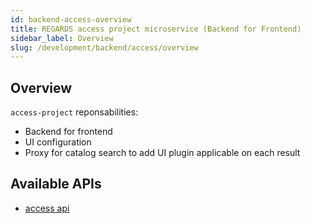 ```yaml
---
id: backend-access-overview
title: REGARDS access project microservice (Backend for Frontend)
sidebar_label: Overview
slug: /development/backend/access/overview
---
```


## Overview

`access-project` reponsabilities:

* Backend for frontend
* UI configuration
* Proxy for catalog search to add UI plugin applicable on each result

## Available APIs

* [access api](api)

